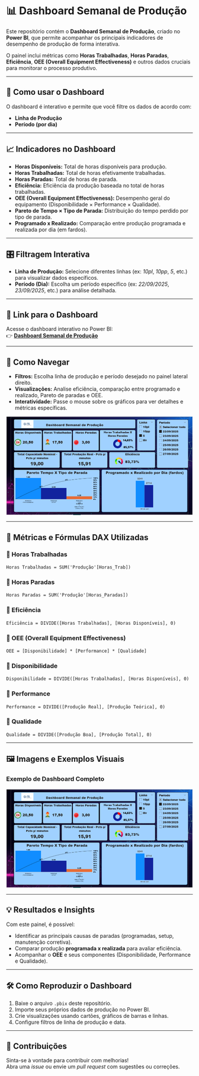 # 📊 Dashboard Semanal de Produção

Este repositório contém o **Dashboard Semanal de Produção**, criado no **Power BI**, que permite acompanhar os principais indicadores de desempenho de produção de forma interativa.  

O painel inclui métricas como **Horas Trabalhadas**, **Horas Paradas**, **Eficiência**, **OEE (Overall Equipment Effectiveness)** e outros dados cruciais para monitorar o processo produtivo.

---

## 🚀 Como usar o Dashboard

O dashboard é interativo e permite que você filtre os dados de acordo com:

- **Linha de Produção**
- **Período (por dia)**

---

## 📈 Indicadores no Dashboard

- **Horas Disponíveis:** Total de horas disponíveis para produção.  
- **Horas Trabalhadas:** Total de horas efetivamente trabalhadas.  
- **Horas Paradas:** Total de horas de parada.  
- **Eficiência:** Eficiência da produção baseada no total de horas trabalhadas.  
- **OEE (Overall Equipment Effectiveness):** Desempenho geral do equipamento (Disponibilidade × Performance × Qualidade).  
- **Pareto de Tempo × Tipo de Parada:** Distribuição do tempo perdido por tipo de parada.  
- **Programado x Realizado:** Comparação entre produção programada e realizada por dia (em fardos).

---

## 🎛️ Filtragem Interativa

- **Linha de Produção:** Selecione diferentes linhas (ex: *10pl*, *10pp*, *5*, etc.) para visualizar dados específicos.  
- **Período (Dia):** Escolha um período específico (ex: *22/09/2025*, *23/09/2025*, etc.) para análise detalhada.

---

## 🔗 Link para o Dashboard

Acesse o dashboard interativo no Power BI:  
👉 [**Dashboard Semanal de Produção**](https://app.powerbi.com/view?r=eyJrIjoiMDMyN2YyNmUtYTFlMy00ZDAwLTlhNzQtOTU3OWI3OTQ4MDFmIiwidCI6IjNiNjhjOWQ3LWMxNzEtNDcxNi1hZGViLWRkOTY5YWYyNmI1NyJ9)

---

## 🧭 Como Navegar

- **Filtros:** Escolha linha de produção e período desejado no painel lateral direito.  
- **Visualizações:** Analise eficiência, comparação entre programado e realizado, Pareto de paradas e OEE.  
- **Interatividade:** Passe o mouse sobre os gráficos para ver detalhes e métricas específicas.  

![Exemplo de Dashboard](Produção.PNG)

---

## 📐 Métricas e Fórmulas DAX Utilizadas

### 🔸 Horas Trabalhadas
```DAX
Horas Trabalhadas = SUM('Produção'[Horas_Trab])
```

### 🔸 Horas Paradas
```DAX
Horas Paradas = SUM('Produção'[Horas_Paradas])
```

### 🔸 Eficiência
```DAX
Eficiência = DIVIDE([Horas Trabalhadas], [Horas Disponíveis], 0)
```

### 🔸 OEE (Overall Equipment Effectiveness)
```DAX
OEE = [Disponibilidade] * [Performance] * [Qualidade]
```

### 🔸 Disponibilidade
```DAX
Disponibilidade = DIVIDE([Horas Trabalhadas], [Horas Disponíveis], 0)
```

### 🔸 Performance
```DAX
Performance = DIVIDE([Produção Real], [Produção Teórica], 0)
```

### 🔸 Qualidade
```DAX
Qualidade = DIVIDE([Produção Boa], [Produção Total], 0)
```

---

## 🖼️ Imagens e Exemplos Visuais

### Exemplo de Dashboard Completo  
![Dashboard Semanal de Produção](Produção.PNG)

---

## 💡 Resultados e Insights

Com este painel, é possível:

- Identificar as principais causas de paradas (programadas, setup, manutenção corretiva).  
- Comparar produção **programada x realizada** para avaliar eficiência.  
- Acompanhar o **OEE** e seus componentes (Disponibilidade, Performance e Qualidade).  

---

## 🛠️ Como Reproduzir o Dashboard

1. Baixe o arquivo `.pbix` deste repositório.  
2. Importe seus próprios dados de produção no Power BI.  
3. Crie visualizações usando cartões, gráficos de barras e linhas.  
4. Configure filtros de linha de produção e data.  

---

## 🤝 Contribuições

Sinta-se à vontade para contribuir com melhorias!  
Abra uma *issue* ou envie um *pull request* com sugestões ou correções.

